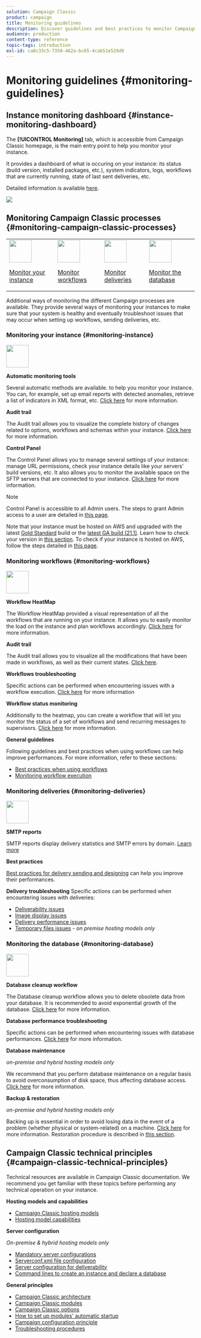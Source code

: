```yaml
---
solution: Campaign Classic
product: campaign
title: Monitoring guidelines
description: Discover guidelines and best practices to monitor Campaign instance and processes.
audience: production
content-type: reference
topic-tags: introduction
exl-id: ca0c33c5-7350-462a-bc65-4cab51e529d9
---
```

# Monitoring guidelines {#monitoring-guidelines}

## Instance monitoring dashboard {#instance-monitoring-dashboard}

The **[!UICONTROL Monitoring]** tab, which is accessible from Campaign Classic homepage, is the main entry point to help you monitor your instance.

It provides a dashboard of what is occuring on your instance: its status (build version, installed packages, etc.), system indicators, logs,  workflows that are currently running, state of last sent deliveries, etc.

Detailed information is available [here](../../production/using/monitoring-processes.md).

![](assets/monitoring_tab.png)

## Monitoring Campaign Classic processes {#monitoring-campaign-classic-processes}

<table>
<tr><td><img src="assets/do-not-localize/icon_system.svg" width="60px"><p><a href="#monitoring-instance">Monitor your instance</a></p></td>
<td><img src="assets/do-not-localize/icon_workflows.svg" width="60px"><p><a href="#moniroting-workflows">Monitor workflows</a></p></td>
<td><img src="assets/do-not-localize/icon_send.svg" width="60px"><p><a href="#monitoring-deliveries">Monitor deliveries</a></p></td>
<td><img src="assets/do-not-localize/icon_database.svg" width="60px"><p><a href="#monitoring-database">Monitor the database</a></p></td></tr>
</table>

Additional ways of monitoring the different Campaign processes are available. They provide several ways of monitoring your instances to make sure that your system is healthy and eventually troubleshoot issues that may occur when setting up workflows, sending deliveries, etc.

### Monitoring your instance {#monitoring-instance}

<img src="assets/do-not-localize/icon_system.svg" width="60px">

**Automatic monitoring tools**

Several automatic methods are available. to help you monitor your instance. You can, for example, set up email reports with detected anomalies, retrieve a list of indicators in XML format, etc. [Click here](../../production/using/monitoring-processes.md#automatic-monitoring) for more information.

**Audit trail**

The Audit trail allows you to visualize the complete history of changes related to options, workflows and schemas within your instance. [Click here](../../production/using/audit-trail.md) for more information.

**Control Panel**

The Control Panel allows you to manage several settings of your instance: manage URL permissions, check your instance details like your servers' build versions, etc. It also allows you to monitor the available space on the SFTP servers that are connected to your instance. [Click here](https://docs.adobe.com/content/help/en/control-panel/using/control-panel-home.html) for more information.

>[!NOTE]
>
>Control Panel is accessible to all Admin users. The steps to grant Admin access to a user are detailed in [this page](https://experienceleague.adobe.com/docs/control-panel/using/discover-control-panel/managing-permissions.html?lang=en#discover-control-panel).
>
>Note that your instance must be hosted on AWS and upgraded with the latest [Gold Standard](../../rn/using/gs-overview.md) build or the [latest GA build (21.1)](../../rn/using/latest-release.md). Learn how to check your version in [this section](../../platform/using/launching-adobe-campaign.md#getting-your-campaign-version). To check if your instance is hosted on AWS, follow the steps detailed in [this page](https://experienceleague.adobe.com/docs/control-panel/using/faq.html).

### Monitoring workflows {#monitoring-workflows}

<img src="assets/do-not-localize/icon_workflows.svg" width="60px">

**Workflow HeatMap**

The Workflow HeatMap provided a visual representation of all the workflows that are running on your instance. It allows you to easily monitor the load on the instance and plan workflows accordingly. [Click here](../../workflow/using/heatmap.md) for more information.

**Audit trail**

The Audit trail allows you to visualize all the modifications that have been made in workflows, as well as their current states. [Click here](../../production/using/audit-trail.md).

**Workflows troubleshooting**

Specific actions can be performed when encountering issues with a workflow execution. [Click here](../../production/using/workflow-execution.md) for more information

**Workflow status monitoring**

Additionally to the heatmap, you can create a workflow that will let you monitor the status of a set of workflows and send recurring messages to supervisors. [Click here](../../workflow/using/supervising-workflows.md) for more information.

**General guidelines**

Following guidelines and best practices when using workflows can help improve performances. For more information, refer to these sections:
* [Best practices when using workflows](../../workflow/using/workflow-best-practices.md)
* [Monitoring workflow execution](../../workflow/using/monitoring-workflow-execution.md)

### Monitoring deliveries {#monitoring-deliveries}

<img src="assets/do-not-localize/icon_send.svg" width="60px">

**SMTP reports**

SMTP reports display delivery statistics and SMTP errors by domain. [Learn more](../../production/using/monitoring-processes.md)

**Best practices**

[Best practices for delivery sending and designing](../../delivery/using/delivery-best-practices.md) can help you improve their performances.

**Delivery troubleshooting**
Specific actions can be performed when encountering issues with deliveries:
* [Deliverability issues](../../production/using/performance-and-throughput-issues.md#deliverability_issues)
* [Image display issues](../../production/using/image-display-issues.md)
* [Delivery performance issues](../../delivery/using/delivery-performances.md)
* [Temporary files issues](../../production/using/temporary-files.md) - *on premise hosting models only*

### Monitoring the database {#monitoring-database}

<img src="assets/do-not-localize/icon_database.svg" width="60px">

**Database cleanup workflow**

The Database cleanup workflow allows you to delete obsolete data from your database. It is recommended to avoid exponential growth of the database. [Click here](../../production/using/database-cleanup-workflow.md) for more information.

**Database performance troubleshooting**

Specific actions can be performed when encountering issues with database performances. [Click here](../../production/using/database-performances.md) for more information.

**Database maintenance**

*on-premise and hybrid hosting models only*

We recommend that you perform database maintenance on a regular basis to avoid overconsumption of disk space, thus affecting database access. [Click here](../../production/using/recommendations.md) for more information.

**Backup & restoration**

*on-premise and hybrid hosting models only*

Backing up is essential in order to avoid losing data in the event of a problem (whether physical or system-related) on a machine. [Click here](../../production/using/backup.md) for more information. Restoration procedure is described in [this section](../../production/using/restoration.md).

## Campaign Classic technical principles {#campaign-classic-technical-principles}

Technical resources are available in Campaign Classic documentation. We recommend you get familiar with these topics before performing any technical operation on your instance.

**Hosting models and capabilities**

* [Campaign Classic hosting models](../../installation/using/hosting-models.md)
* [Hosting model capabilities](../../installation/using/capability-matrix.md)

**Server configuration**

*On-premise & hybrid hosting models only*

* [Mandatory server configurations](../../installation/using/campaign-server-configuration.md)
* [Serverconf.xml file configuration](../../installation/using/the-server-configuration-file.md)
* [Server configuration for deliverability](../../installation/using/email-deliverability.md)
* [Command lines to create an instance and declare a database](../../installation/using/command-lines.md)

**General principles**

* [Campaign Classic architecture](../../production/using/general-architecture.md)
* [Campaign Classic modules](../../production/using/operating-principle.md)
* [Campaign Classic options](../../installation/using/configuring-campaign-options.md)
* [How to set up modules' automatic startup](../../production/using/administration.md)
* [Campaign configuration principle](../../production/using/configuration-principle.md)
* [Troubleshooting procedures](../../production/using/performance-and-throughput-issues.md)
